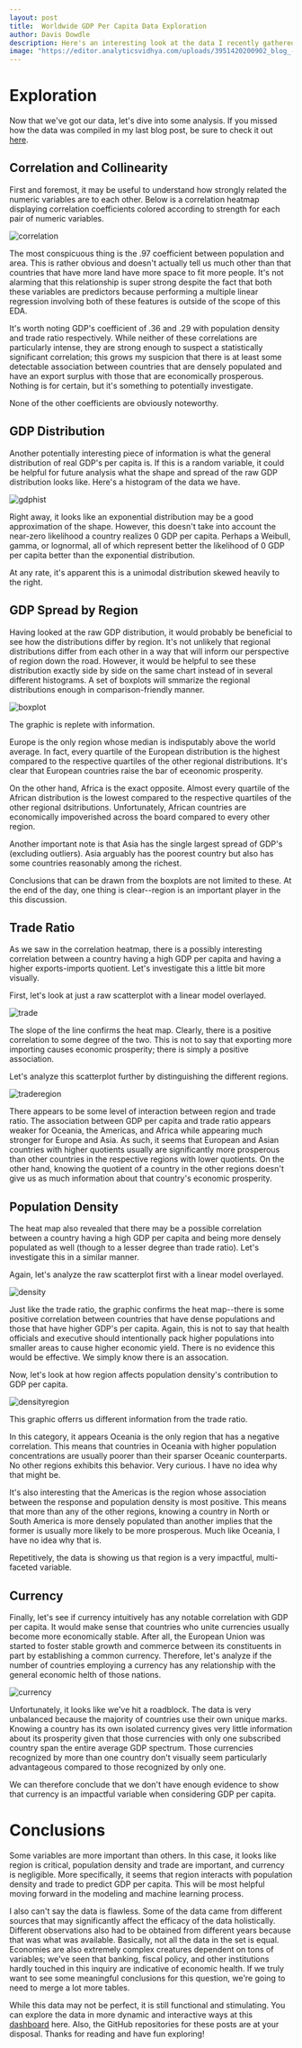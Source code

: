 ```yaml
---
layout: post
title:  Worldwide GDP Per Capita Data Exploration
author: Davis Dowdle
description: Here's an interesting look at the data I recently gathered.
image: "https://editor.analyticsvidhya.com/uploads/3951420200902_blog_-forecasting-with-time-series-models-using-python_pt2_website.png"
--- 
```


# Exploration

Now that we've got our data, let's dive into some analysis. If you missed how the data was compiled in my last blog post, be sure to check it out <a href="https://davisdowdle.github.io/2023/11/21/data-collection.html" target="_blank">here</a>.

## Correlation and Collinearity

First and foremost, it may be useful to understand how strongly related the numeric variables are to each other. Below is a correlation heatmap displaying correlation coefficients colored according to strength for each pair of numeric variables. 

![correlation]({{site.url}}.{{site.baseurl}}/assets/images/correlation.png)

The most conspicuous thing is the .97 coefficient between population and area. This is rather obvious and doesn't actually tell us much other than that countries that have more land have more space to fit more people. It's not alarming that this relationship is super strong despite the fact that both these variables are predictors because performing a multiple linear regression involving both of these features is outside of the scope of this EDA. 

It's worth noting GDP's coefficient of .36 and .29 with population density and trade ratio respectively. While neither of these correlations are particularly intense, they are strong enough to suspect a statistically significant correlation; this grows my suspicion that there is at least some detectable association between countries that are densely populated and have an export surplus with those that are economically prosperous. Nothing is for certain, but it's something to potentially investigate.

None of the other coefficients are obviously noteworthy.

## GDP Distribution

Another potentially interesting piece of information is what the general distribution of real GDP's per capita is. If this is a random variable, it could be helpful for future analysis what the shape and spread of the raw GDP distribution looks like. Here's a histogram of the data we have.

![gdphist]({{site.url}}.{{site.baseurl}}/assets/images/gdphist.png)

Right away, it looks like an exponential distribution may be a good approximation of the shape. However, this doesn't take into account the near-zero likelihood a country realizes 0 GDP per capita. Perhaps a Weibull, gamma, or lognormal, all of which represent better the likelihood of 0 GDP per capita better than the exponential distribution. 

At any rate, it's apparent this is a unimodal distribution skewed heavily to the right. 

## GDP Spread by Region

Having looked at the raw GDP distribution, it would probably be beneficial to see how the distributions differ by region. It's not unlikely that regional distributions differ from each other in a way that will inform our perspective of region down the road. However, it would be helpful to see these distribution exactly side by side on the same chart instead of in several different histograms. A set of boxplots will smmarize the regional distributions enough in comparison-friendly manner.

![boxplot]({{site.url}}.{{site.baseurl}}/assets/images/boxplot.png)

The graphic is replete with information. 

Europe is the only region whose median is indisputably above the world average. In fact, every quartile of the European distribution is the highest compared to the respective quartiles of the other regional distributions. It's clear that European countries raise the bar of eceonomic prosperity.

On the other hand, Africa is the exact opposite. Almost every quartile of the African distribution is the lowest compared to the respective quartiles of the other regional dsitributions. Unfortunately, African countries are economically impoverished across the board compared to every other region.

Another important note is that Asia has the single largest spread of GDP's (excluding outliers). Asia arguably has the poorest country but also has some countries reasonably among the richest. 

Conclusions that can be drawn from the boxplots are not limited to these. At the end of the day, one thing is clear--region is an important player in the this discussion.

## Trade Ratio

As we saw in the correlation heatmap, there is a possibly interesting correlation between a country having a high GDP per capita and having a higher exports-imports quotient. Let's investigate this a little bit more visually. 

First, let's look at just a raw scatterplot with a linear model overlayed. 

![trade]({{site.url}}.{{site.baseurl}}/assets/images/trade.png)

The slope of the line confirms the heat map. Clearly, there is a positive correlation to some degree of the two. This is not to say that exporting more importing causes economic prosperity; there is simply a positive association. 

Let's analyze this scatterplot further by distinguishing the different regions. 

![traderegion]({{site.url}}.{{site.baseurl}}/assets/images/traderegion.png)

There appears to be some level of interaction between region and trade ratio. The association between GDP per capita and trade ratio appears weaker for Oceania, the Americas, and Africa while appearing much stronger for Europe and Asia. As such, it seems that European and Asian countries with higher quotients usually are significantly more prosperous than other countries in the respective regions with lower quotients. On the other hand, knowing the quotient of a country in the other regions doesn't give us as much information about that country's economic prosperity.

## Population Density

The heat map also revealed that there may be a possible correlation between a country having a high GDP per capita and being more densely populated as well (though to a lesser degree than trade ratio). Let's investigate this in a similar manner. 

Again, let's analyze the raw scatterplot first with a linear model overlayed.

![density]({{site.url}}.{{site.baseurl}}/assets/images/density.png)

Just like the trade ratio, the graphic confirms the heat map--there is some positive correlation between countries that have dense populations and those that have higher GDP's per capita. Again, this is not to say that health officials and executive should intentionally pack higher populations into smaller areas to cause higher economic yield. There is no evidence this would be effective. We simply know there is an assocation.

Now, let's look at how region affects population density's contribution to GDP per capita.

![densityregion]({{site.url}}.{{site.baseurl}}/assets/images/densityregion.png)

This graphic offerrs us different information from the trade ratio. 

In this category, it appears Oceania is the only region that has a negative correlation. This means that countries in Oceania with higher population concentrations are usually poorer than their sparser Oceanic counterparts. No other regions exhibits this behavior. Very curious. I have no idea why that might be. 

It's also interesting that the Americas is the region whose association between the response and population density is most positive. This means that more than any of the other regions, knowing a country in North or South America is more densely populated than another implies that the former is usually more likely to be more prosperous. Much like Oceania, I have no idea why that is. 

Repetitively, the data is showing us that region is a very impactful, multi-faceted variable. 

## Currency

Finally, let's see if currency intuitively has any notable correlation with GDP per capita. It would make sense that countries who unite currencies usually become more economically stable. After all, the European Union was started to foster stable growth and commerce between its constituents in part by establishing a common currency. Therefore, let's analyze if the number of countries employing a currency has any relationship with the general economic helth of those nations.

![currency]({{site.url}}.{{site.baseurl}}/assets/images/currency.png)

Unfortunately, it looks like we've hit a roadblock. The data is very unbalanced because the majority of countries use their own unique marks. Knowing a country has its own isolated currency gives very little information about its prosperity given that those currencies with only one subscribed country span the entire average GDP spectrum. Those currencies recognized by more than one country don't visually seem particularly advantageous compared to those recognized by only one. 

We can therefore conclude that we don't have enough evidence to show that currency is an impactful variable when considering GDP per capita.

# Conclusions

Some variables are more important than others. In this case, it looks like region is critical, population density and trade are important, and currency is negligible. More specifically, it seems that region interacts with population density and trade to predict GDP per capita. This will be most helpful moving forward in the modeling and machine learning process. 

I also can't say the data is flawless. Some of the data came from different sources that may significantly affect the efficacy of the data holistically. Different observations also had to be obtained from different years because that was what was available. Basically, not all the data in the set is equal. Economies are also extremely complex creatures dependent on tons of variables; we've seen that banking, fiscal policy, and other institutions hardly touched in this inquiry are indicative of economic health. If we truly want to see some meaningful conclusions for this question, we're going to need to merge a lot more tables. 

While this data may not be perfect, it is still functional and stimulating. You can explore the data in more dynamic and interactive ways at this <a href="https://projectdashboard-g59z2kg8tfdxu5fzuodgvu.streamlit.app/" target="_blank">dashboard</a> here. Also, the GitHub repositories for these posts are at your disposal. Thanks for reading and have fun exploring!